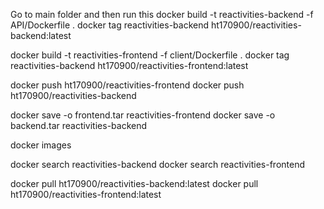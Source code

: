Go to main folder and then run this
docker build -t reactivities-backend -f API/Dockerfile .
docker tag reactivities-backend ht170900/reactivities-backend:latest

docker build -t reactivities-frontend -f client/Dockerfile .
docker tag reactivities-backend ht170900/reactivities-frontend:latest

docker push ht170900/reactivities-frontend
docker push ht170900/reactivities-backend

docker save -o frontend.tar reactivities-frontend
docker save -o backend.tar reactivities-backend

docker images

docker search reactivities-backend
docker search reactivities-frontend

docker pull ht170900/reactivities-backend:latest
docker pull ht170900/reactivities-frontend:latest